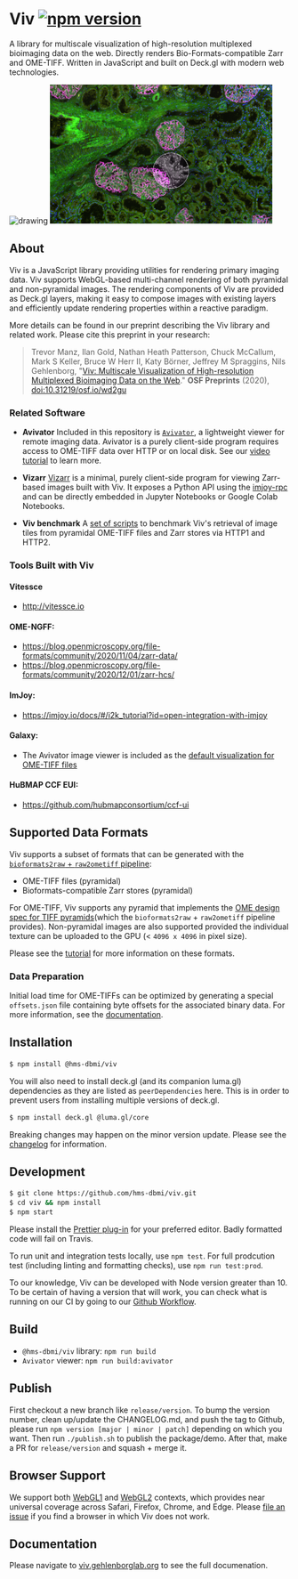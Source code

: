 # Viv [![npm version](https://badge.fury.io/js/%40hms-dbmi%2Fviv.svg)](https://badge.fury.io/js/%40hms-dbmi%2Fviv)

A library for multiscale visualization of high-resolution multiplexed bioimaging data on the web. Directly renders Bio-Formats-compatible Zarr and OME-TIFF.
Written in JavaScript and built on Deck.gl with modern web technologies.

<img src="https://github.com/hms-dbmi/viv/raw/master/docs/3d-slicing.gif" alt="drawing" width="400"/> <img src="https://github.com/hms-dbmi/viv/raw/master/docs/glomerular-lens.png" alt="drawing" width="400"/>

## About

Viv is a JavaScript library providing utilities for rendering primary imaging data. Viv supports WebGL-based multi-channel rendering of both pyramidal and non-pyramidal images. The rendering components of Viv are provided as Deck.gl layers, making it easy to compose images with existing layers and efficiently update rendering properties within a reactive paradigm.

More details can be found in our preprint describing the Viv library and related work. Please cite this preprint in your research:

> Trevor Manz, Ilan Gold, Nathan Heath Patterson, Chuck McCallum, Mark S Keller, Bruce W Herr II, Katy Börner, Jeffrey M Spraggins, Nils Gehlenborg, "[Viv: Multiscale Visualization of High-resolution Multiplexed Bioimaging Data on the Web](https://osf.io/wd2gu/)." **OSF Preprints** (2020), [doi:10.31219/osf.io/wd2gu](https://doi.org/10.31219/osf.io/wd2gu)

### Related Software

- **Avivator** Included in this repository is [`Avivator`](http://avivator.gehlenborglab.org),
a lightweight viewer for remote imaging data. Avivator is a purely client-side program
requires access to OME-TIFF data over HTTP or on local disk. See our
[video tutorial](https://www.youtube.com/watch?v=_GES8BTzyWc) to learn more.

- **Vizarr** [Vizarr](https://github.com/hms-dbmi/vizarr) is a minimal, purely client-side
program for viewing Zarr-based images built with Viv. It exposes a Python API using the
[imjoy-rpc](https://github.com/imjoy-team/imjoy-rpc) and can be directly embedded in
Jupyter Notebooks or Google Colab Notebooks.

- **Viv benchmark** A [set of scripts](https://github.com/hms-dbmi/viv-tile-benchmark) to 
benchmark Viv's retrieval of image tiles from pyramidal OME-TIFF files and Zarr stores 
via HTTP1 and HTTP2.

### Tools Built with Viv

#### Vitessce

- http://vitessce.io

#### OME-NGFF:

- https://blog.openmicroscopy.org/file-formats/community/2020/11/04/zarr-data/
- https://blog.openmicroscopy.org/file-formats/community/2020/12/01/zarr-hcs/

#### ImJoy:

- https://imjoy.io/docs/#/i2k_tutorial?id=open-integration-with-imjoy

#### Galaxy:

- The Avivator image viewer is included as the [default visualization for OME-TIFF files](https://docs.galaxyproject.org/en/release_21.05/releases/21.05_announce_user.html#new-datatypes)

#### HuBMAP CCF EUI:

- https://github.com/hubmapconsortium/ccf-ui

## Supported Data Formats

Viv supports a subset of formats that can be generated with the [`bioformats2raw` + `raw2ometiff` pipeline](https://www.glencoesoftware.com/blog/2019/12/09/converting-whole-slide-images-to-OME-TIFF.html):

- OME-TIFF files (pyramidal)
- Bioformats-compatible Zarr stores (pyramidal)

For OME-TIFF, Viv supports any pyramid that implements the [OME design spec for TIFF pyramids](https://ome.github.io/design/OME005/)(which the `bioformats2raw` + `raw2ometiff` pipeline provides).
Non-pyramidal images are also supported provided the individual texture can be uploaded to the GPU (< `4096 x 4096` in pixel size).

Please see the [tutorial](./tutorial/README.md) for more information on these formats.

### Data Preparation

Initial load time for OME-TIFFs can be optimized by generating a special `offsets.json` file containing byte offsets for the associated binary data. For more information, see the [documentation](http://viv.gehlenborglab.org/#data-preparation).

## Installation

```bash
$ npm install @hms-dbmi/viv
```

You will also need to install deck.gl (and its companion luma.gl) dependencies as they are listed as `peerDependencies` here.
This is in order to prevent users from installing multiple versions of deck.gl.

```bash
$ npm install deck.gl @luma.gl/core
```

Breaking changes may happen on the minor version update.  Please see the [changelog](https://github.com/hms-dbmi/viv/blob/master/CHANGELOG.md) for information.

## Development

```bash
$ git clone https://github.com/hms-dbmi/viv.git
$ cd viv && npm install
$ npm start
```

Please install the [Prettier plug-in](https://prettier.io/docs/en/editors.html) for your preferred editor. Badly formatted code will fail on Travis.

To run unit and integration tests locally, use `npm test`. For full prodcution test (including linting and formatting checks),
use `npm run test:prod`.

To our knowledge, Viv can be developed with Node version greater than 10.  To be certain of having a version that will work, you can check what is running on our CI by going to our [Github Workflow](https://github.com/hms-dbmi/viv/blob/master/.github/workflows/test.yml#L31).

## Build

- `@hms-dbmi/viv` library: `npm run build`
- `Avivator` viewer: `npm run build:avivator`

## Publish
First checkout a new branch like `release/version`.
To bump the version number, clean up/update the CHANGELOG.md, and push the tag to Github,
please run `npm version [major | minor | patch]` depending on which you want. Then run `./publish.sh` to publish the package/demo.
After that, make a PR for `release/version` and squash + merge it.

## Browser Support

We support both [WebGL1](https://caniuse.com/?search=webgl) and [WebGL2](https://caniuse.com/?search=webgl2) contexts, which provides near universal coverage across Safari, Firefox, Chrome, and Edge. Please [file an issue](https://github.com/hms-dbmi/viv/issues/new) if you find a browser in which Viv does not work.

## Documentation

Please navigate to [viv.gehlenborglab.org](http://viv.gehlenborglab.org) to see the full documenation.
